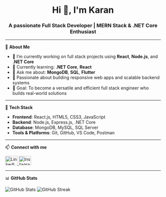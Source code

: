 <h1 align="center">Hi 👋, I'm Karan</h1>
<h3 align="center">A passionate Full Stack Developer | MERN Stack & .NET Core Enthusiast</h3>

---

🌟 **About Me**

- 🔭 I’m currently working on full stack projects using **React**, **Node.js**, and **.NET Core**
- 🌱 Currently learning: **.NET Core**, **React**
- 💬 Ask me about: **MongoDB**, **SQL**, **Flutter**
- 🚀 Passionate about building responsive web apps and scalable backend systems
- 🎯 Goal: To become a versatile and efficient full stack engineer who builds real-world solutions

---

💼 **Tech Stack**

- **Frontend**: React.js, HTML5, CSS3, JavaScript
- **Backend**: Node.js, Express.js, .NET Core
- **Database**: MongoDB, MySQL, SQL Server
- **Tools & Platforms**: Git, GitHub, VS Code, Postman

---

📫 **Connect with me**

<p align="left">
  <a href="https://www.linkedin.com/in/karan-songara-985317270/" target="_blank">
    <img src="https://raw.githubusercontent.com/rahuldkjain/github-profile-readme-generator/master/src/images/icons/Social/linked-in-alt.svg" alt="LinkedIn" height="30" width="40" />
  </a>
  <a href="https://www.instagram.com/karan._.songara/" target="_blank">
    <img src="https://raw.githubusercontent.com/rahuldkjain/github-profile-readme-generator/master/src/images/icons/Social/instagram.svg" alt="Instagram" height="30" width="40" />
  </a>
</p>

---

📊 **GitHub Stats**

<p align="left">
  <img src="https://github-readme-stats.vercel.app/api?username=karansongara&show_icons=true&theme=github_dark&hide_border=true" alt="GitHub Stats" />
  <img src="https://github-readme-streak-stats.herokuapp.com/?user=karansongara&theme=github-dark&hide_border=true" alt="GitHub Streak" />
</p>
